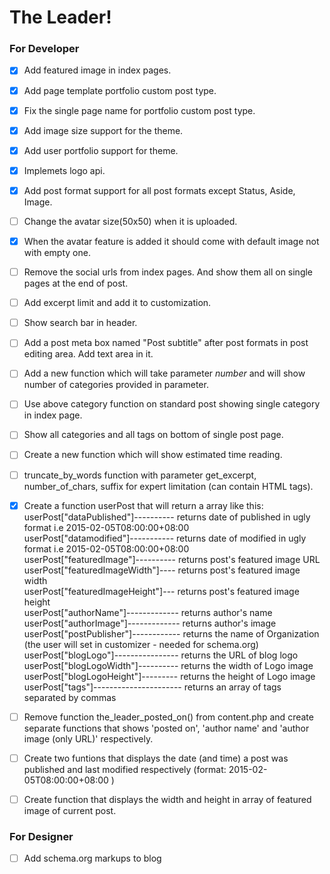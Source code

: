 # The Leader!

### For Developer

- [x] Add featured image in index pages.
- [x] Add page template portfolio custom post type.
- [x] Fix the single page name for portfolio custom post type.
- [x] Add image size support for the theme.
- [x] Add user portfolio support for theme.
- [x] Implemets logo api.
- [x] Add post format support for all post formats except Status, Aside, Image.
- [ ] Change the avatar size(50x50) when it is uploaded.
- [x] When the avatar feature is added it should come with default image not with empty one.
- [ ] Remove the social urls from index pages.  And show them all on single pages at the end of post.
- [ ] Add excerpt limit and add it to customization.
- [ ] Show search bar in header.
- [ ] Add a post meta box named "Post subtitle" after post formats in post editing area. Add text area in it.
- [ ] Add a new function which will take parameter *number* and will show number of categories provided in parameter.
- [ ] Use above category function on standard post showing single category in index page.
- [ ] Show all categories and all tags on bottom of single post page.
- [ ] Create a new function which will show estimated time reading.
- [ ] truncate_by_words function with parameter get_excerpt, number_of_chars, suffix for expert limitation (can contain HTML tags).
- [x] Create a function userPost that will return a array like this:<br>
  userPost["dataPublished"]----------  returns date of published in ugly format i.e 2015-02-05T08:00:00+08:00<br>
  userPost["datamodified"]-----------  returns date of modified in ugly format i.e 2015-02-05T08:00:00+08:00<br>
  userPost["featuredImage"]---------- returns post's featured image URL<br>
  userPost["featuredImageWidth"]----  returns post's featured image width<br>
  userPost["featuredImageHeight"]---  returns post's featured image height<br>
  userPost["authorName"]-------------  returns author's name<br>
  userPost["authorImage"]-------------  returns author's image<br>
  userPost["postPublisher"]------------  returns the name of Organization (the user will set in customizer - needed for schema.org) <br>
  userPost["blogLogo"]----------------  returns the URL of blog logo<br>
  userPost["blogLogoWidth"]----------  returns the width of Logo image<br>
  userPost["blogLogoHeight"]---------  returns the height of Logo image<br>
  userPost["tags"]----------------------  returns an array of tags separated by commas <br>
- [ ] Remove function the_leader_posted_on() from content.php and create separate functions that shows 'posted on', 'author name' and 'author image (only URL)' respectively.
- [ ] Create two funtions that displays the date (and time) a post was published and last modified respectively (format: 2015-02-05T08:00:00+08:00 )
- [ ] Create function that displays the width and height in array of featured image of current post.


### For Designer

- [ ] Add schema.org markups to blog
